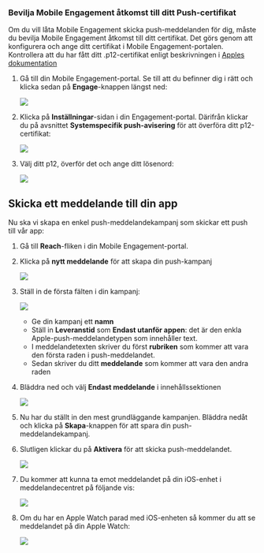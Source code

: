 ### <a name="grant-access-to-your-push-certificate-to-mobile-engagement"></a>Bevilja Mobile Engagement åtkomst till ditt Push-certifikat
Om du vill låta Mobile Engagement skicka push-meddelanden för dig, måste du bevilja Mobile Engagement åtkomst till ditt certifikat. Det görs genom att konfigurera och ange ditt certifikat i Mobile Engagement-portalen. Kontrollera att du har fått ditt .p12-certifikat enligt beskrivningen i [Apples dokumentation](https://developer.apple.com/library/prerelease/ios/documentation/IDEs/Conceptual/AppDistributionGuide/AddingCapabilities/AddingCapabilities.html#//apple_ref/doc/uid/TP40012582-CH26-SW6)

1. Gå till din Mobile Engagement-portal. Se till att du befinner dig i rätt och klicka sedan på **Engage**-knappen längst ned:
   
    ![](./media/mobile-engagement-ios-send-push/engage-button.png)
2. Klicka på **Inställningar**-sidan i din Engagement-portal. Därifrån klickar du på avsnittet **Systemspecifik push-avisering** för att överföra ditt p12-certifikat:
   
    ![](./media/mobile-engagement-ios-send-push/engagement-portal.png)
3. Välj ditt p12, överför det och ange ditt lösenord:
   
    ![](./media/mobile-engagement-ios-send-push/native-push-settings.png)

## <a id="send"></a>Skicka ett meddelande till din app
Nu ska vi skapa en enkel push-meddelandekampanj som skickar ett push till vår app:

1. Gå till **Reach**-fliken i din Mobile Engagement-portal.
2. Klicka på **nytt meddelande** för att skapa din push-kampanj
   
    ![](./media/mobile-engagement-ios-send-push/new-announcement.png)
3. Ställ in de första fälten i din kampanj:
   
    ![](./media/mobile-engagement-ios-send-push/campaign-first-params.png)
   
   * Ge din kampanj ett **namn** 
   * Ställ in **Leveranstid** som **Endast utanför appen**: det är den enkla Apple-push-meddelandetypen som innehåller text.
   * I meddelandetexten skriver du först **rubriken** som kommer att vara den första raden i push-meddelandet.
   * Sedan skriver du ditt **meddelande** som kommer att vara den andra raden
4. Bläddra ned och välj **Endast meddelande** i innehållssektionen
   
    ![](./media/mobile-engagement-ios-send-push/campaign-content.png)
5. Nu har du ställt in den mest grundläggande kampanjen. Bläddra nedåt och klicka på **Skapa**-knappen för att spara din push-meddelandekampanj. 
6. Slutligen klickar du på **Aktivera** för att skicka push-meddelandet. 
   
    ![](./media/mobile-engagement-ios-send-push/campaign-activate.png)
7. Du kommer att kunna ta emot meddelandet på din iOS-enhet i meddelandecentret på följande vis:
   
    ![](./media/mobile-engagement-ios-send-push/iphone-notification.png)
8. Om du har en Apple Watch parad med iOS-enheten så kommer du att se meddelandet på din Apple Watch:
   
    ![](./media/mobile-engagement-ios-send-push/apple-watch.png)

